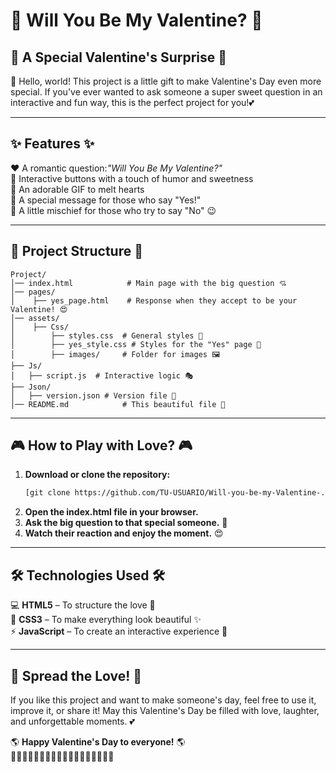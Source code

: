 # 💖 Will You Be My Valentine? 💖

## 💌 A Special Valentine's Surprise 💌

🌹 Hello, world! This project is a little gift to make Valentine's Day even more special. If you've ever wanted to ask someone a super sweet question in an interactive and fun way, this is the perfect project for you!💕

---

## ✨ Features ✨

❤️ A romantic question:*"Will You Be My Valentine?"*  
💚 Interactive buttons with a touch of humor and sweetness  
💙 An adorable GIF to melt hearts  
💛 A special message for those who say "Yes!"  
💜 A little mischief for those who try to say "No" 😉  

---

## 📂 Project Structure 📂
```
Project/
│── index.html            # Main page with the big question 💘
│── pages/
│    ├── yes_page.html    # Response when they accept to be your Valentine! 😍
│── assets/
│    ├── Css/
│        ├── styles.css  # General styles 🎨
│        ├── yes_style.css # Styles for the "Yes" page 💓
│        ├── images/     # Folder for images 🖼️
├── Js/
│   ├── script.js  # Interactive logic 🎭
├── Json/
│   ├── version.json # Version file 📜
│── README.md            # This beautiful file 📖
```

---

## 🎮 How to Play with Love? 🎮

1. **Download or clone the repository:**
   ```bash
   [git clone https://github.com/TU-USUARIO/Will-you-be-my-Valentine-.git](https://github.com/Y0i7/Will_You_Be_My_Valentine_UwU.git)
   ```
2. **Open the index.html file in your browser.**
3. **Ask the big question to that special someone.** 💞
4. **Watch their reaction and enjoy the moment.** 😍

---

## 🛠️ Technologies Used 🛠️

💻 **HTML5** –  To structure the love 💌  
🎨 **CSS3** – To make everything look beautiful ✨  
⚡ **JavaScript** – To create an interactive experience 💫 

---

## 🎀 Spread the Love! 🎀

If you like this project and want to make someone's day, feel free to use it, improve it, or share it! May this Valentine's Day be filled with love, laughter, and unforgettable moments. 💕

🌎 **Happy Valentine's Day to everyone!** 🌎  
💖💘💝💖💘💝💖💘💝💖💘💝💖💘💝💖💘💝

